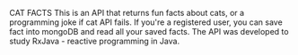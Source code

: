 CAT FACTS
This is an API that returns fun facts about cats, or a programming joke if cat API fails.
If you're a registered user, you can save fact into mongoDB and read all your saved facts.
The API was developed to study RxJava - reactive programming in Java.
